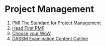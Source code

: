 # Project Management

1. [PMI The Standard for Project Management](pmbok/index.md)
2. [Head First PMP](headfirst/headfirst_pmp.md)
3. [Choose your WoW](wow/index.md)
4. [DASSM Examination Content Outline](dassm/outline.md)
